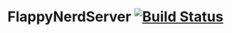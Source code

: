 # FlappyNerdServer [![Build Status](https://travis-ci.org/cnHeider/FlappyNerdServer.svg?branch=master)](https://travis-ci.org/cnHeider/FlappyNerdServer)
